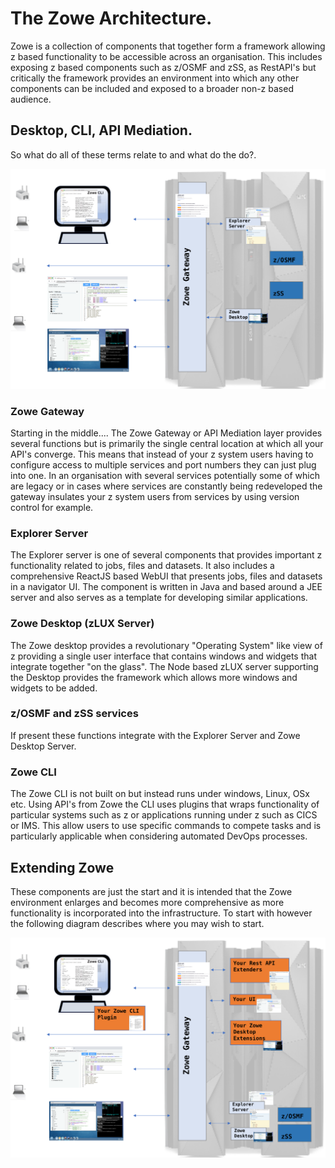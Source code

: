 # The Zowe Architecture.

Zowe is a collection of components that together form a framework allowing z based functionality to be accessible across an organisation. This includes exposing z based components such as z/OSMF and zSS, as RestAPI's but critically the framework provides an environment into which any other components can be included and exposed to a broader non-z based audience.

## Desktop, CLI, API Mediation.

So what do all of these terms relate to and what do the do?.

![](../images/extender/zowefwk.png)

### Zowe Gateway
Starting in the middle.... The Zowe Gateway or API Mediation layer provides several functions but is primarily the single central location at which all your API's converge. This means that instead of your z system users having to configure access to multiple services and port numbers they can just plug into one. In an organisation with several services potentially some of which are legacy or in cases where services are constantly being redeveloped the gateway insulates your z system users from services by using version control for example.

### Explorer Server
The Explorer server is one of several components that provides important z functionality related to jobs, files and datasets. It also includes a comprehensive ReactJS based WebUI that presents jobs, files and datasets in a navigator UI. The component is written in Java and based around a JEE server and also serves as a template for developing similar applications.

### Zowe Desktop (zLUX Server)
The Zowe desktop provides a revolutionary "Operating System" like view of z providing a single user interface that contains windows and widgets that integrate together "on the glass". The Node based zLUX server supporting the Desktop provides the framework which allows more windows and widgets to be added. 

### z/OSMF and zSS services
If present these functions integrate with the Explorer Server and Zowe Desktop Server.

### Zowe CLI
The Zowe CLI is not built on but instead runs under windows, Linux, OSx etc. Using API's from Zowe the CLI uses plugins that wraps functionality of particular systems such as z or applications running under z such as CICS or IMS. This allow users to use specific commands to compete tasks and is particularly applicable when considering automated DevOps processes.

## Extending Zowe
These components are just the start and it is intended that the Zowe environment enlarges and becomes more comprehensive as more functionality is incorporated into the infrastructure. To start with however the following diagram describes where you may wish to start.

![](../images/extender/urzowe.png)

